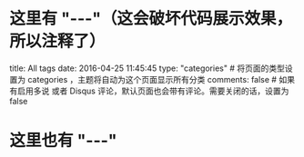 # 这里有 "---"（这会破坏代码展示效果，所以注释了）
title: All tags 
date: 2016-04-25 11:45:45
type: "categories" # 将页面的类型设置为 categories
 ，主题将自动为这个页面显示所有分类
comments: false # 如果有启用多说 或者 Disqus 评论，默认页面也会带有评论。需要关闭的话，设置为 false
# 这里也有 "---"